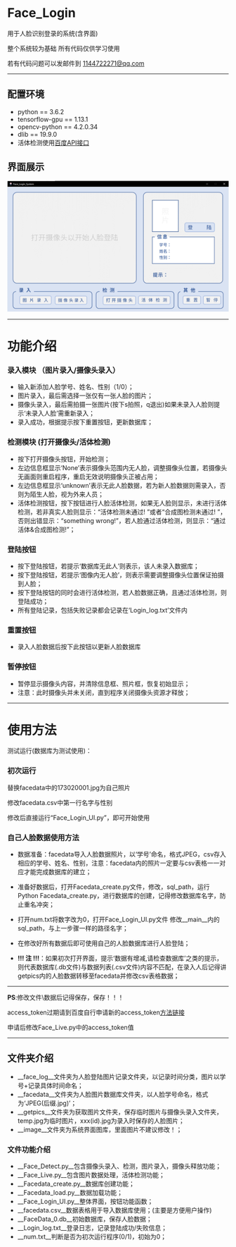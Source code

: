 # Face_Login
用于人脸识别登录的系统(含界面)

整个系统较为基础 所有代码仅供学习使用

若有代码问题可以发邮件到 1144722271@qq.com

---
## 配置环境
* python == 3.6.2
* tensorflow-gpu == 1.13.1
* opencv-python == 4.2.0.34
* dlib == 19.9.0
* 活体检测使用[百度API接口](https://ai.baidu.com/ai-doc/FACE/yk37c1u4t)

## 界面展示
![image](https://github.com/hblhbjx3/Face_Login/blob/master/image/UI.png)

---
# 功能介绍
### 录入模块 （图片录入/摄像头录入）
* 输入新添加人脸学号、姓名、性别（1/0）；
* 图片录入，最后需选择一张仅有一张人脸的图片；
* 摄像头录入，最后需拍摄一张图片(按下s拍照，q退出)如果未录入人脸则提示‘未录入人脸’需重新录入；
* 录入成功，根据提示按下重置按钮，更新数据库；

### 检测模块 (打开摄像头/活体检测)
* 按下打开摄像头按钮，开始检测；
* 左边信息框显示‘None’表示摄像头范围内无人脸，调整摄像头位置，若摄像头无画面则重启程序，重启无效说明摄像头正被占用；
* 左边信息框显示‘unknown’表示无此人脸数据，若为新人脸数据则需录入，否则为陌生人脸，视为外来人员；
* 活体检测按钮，按下按钮进行人脸活体检测，如果无人脸则显示，未进行活体检测，若非真实人脸则显示：“活体检测未通过! ”或者“合成图检测未通过! ”，否则出错显示：“something wrong!”，若人脸通过活体检测，则显示：“通过活体&合成图检测!”；

### 登陆按钮
* 按下登陆按钮，若提示‘数据库无此人’则表示，该人未录入数据库；
* 按下登陆按钮，若提示‘图像内无人脸’，则表示需要调整摄像头位置保证拍摄到人脸；
* 按下登陆按钮的同时会进行活体检测，若人脸数据正确，且通过活体检测，则登陆成功；
* 所有登陆记录，包括失败记录都会记录在‘Login_log.txt’文件内

### 重置按钮
* 录入人脸数据后按下此按钮以更新人脸数据库

### 暂停按钮
* 暂停显示摄像头内容，并清除信息框、照片框，恢复初始显示；
* 注意：此时摄像头并未关闭，直到程序关闭摄像头资源才释放；

---
# 使用方法
测试运行(数据库为测试使用)：

### 初次运行
替换facedata中的173020001.jpg为自己照片

修改facedata.csv中第一行名字与性别

修改后直接运行“Face_Login_UI.py”，即可开始使用

### 自己人脸数据使用方法
*	数据准备：facedata导入人脸数据照片，以‘学号’命名，格式JPEG，csv存入相应的学号、姓名、性别，注意：facedata内的照片一定要与csv表格一一对应才能完成数据库的建立；
*	准备好数据后，打开Facedata_create.py文件，修改，sql_path，运行Python Facedata_create.py，进行数据库的创建，记得修改数据库名字，防止重名冲突；
*	打开num.txt将数字改为0，打开Face_Login_UI.py文件 修改__main__内的sql_path，与上一步骤一样的路径名字；
*	在修改好所有数据后即可使用自己的人脸数据库进行人脸登陆；

*	__!!! 注 !!!__：如果初次打开界面，提示‘数据有增减,请检查数据库’之类的提示，则代表数据库(.db文件)与数据列表(.csv文件)内容不匹配，在录入人后记得讲getpics内的人脸数据转移至facedata并修改csv表格数据；

---
__PS__:修改文件\数据后记得保存，保存！！！

access_token过期请到百度自行申请新的access_token[方法链接](https://ai.baidu.com/ai-doc/FACE/yk37c1u4t)

申请后修改Face_Live.py中的access_token值


---
## 文件夹介绍
*	__face_log__文件夹为人脸登陆图片记录文件夹，以记录时间分类，图片以学号+记录具体时间命名；
* __facedata__文件夹为人脸图片数据库文件夹，以人脸学号命名，格式为‘JPEG(后缀.jpg)’；
* __getpics__文件夹为获取图片文件夹，保存临时图片与摄像头录入文件夹，temp.jpg为临时图片，xxx(id).jpg为录入时保存的人脸图片；
* __image__文件夹为系统界面图库，里面图片不建议修改！；
### 文件功能介绍
* __Face_Detect.py__包含摄像头录入、检测，图片录入，摄像头释放功能；
* __Face_Live.py__包含图片数据处理，活体检测功能；
* __Facedata_create.py__数据库创建功能；
* __Facedata_load.py__数据加载功能；
* __Face_Login_UI.py__整体界面，按钮功能函数；
* __facedata.csv__数据表格用于导入数据库使用；(主要是方便用户操作)
* __FaceData_0.db__初始数据库，保存人脸数据；
* __Login_log.txt__登录日志，记录登陆成功/失败信息；
* __num.txt__判断是否为初次运行程序(0/1)，初始为0；
